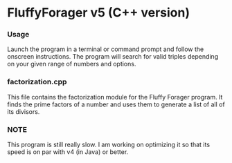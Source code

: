 # FluffyForager v5 (C++ version) #

### Usage ###

Launch the program in a terminal or command prompt and follow the onscreen instructions. The program will search for valid triples depending on your given range of numbers and options.

### factorization.cpp ###

This file contains the factorization module for the Fluffy Forager program. It finds the prime factors of a number and uses them to generate a list of all of its divisors.

### NOTE ###

This program is still really slow. I am working on optimizing it so that its speed is on par with v4 (in Java) or better.

